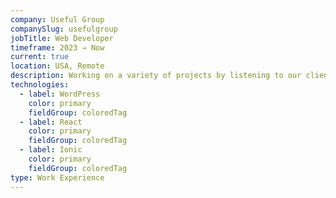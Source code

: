```yaml
---
company: Useful Group
companySlug: usefulgroup
jobTitle: Web Developer
timeframe: 2023 → Now
current: true
location: USA, Remote
description: Working on a variety of projects by listening to our clients’ ideas and turning them into reality, from simple websites to complex apps.
technologies:
  - label: WordPress
    color: primary
    fieldGroup: coloredTag
  - label: React
    color: primary
    fieldGroup: coloredTag
  - label: Ionic
    color: primary
    fieldGroup: coloredTag
type: Work Experience
---
```


